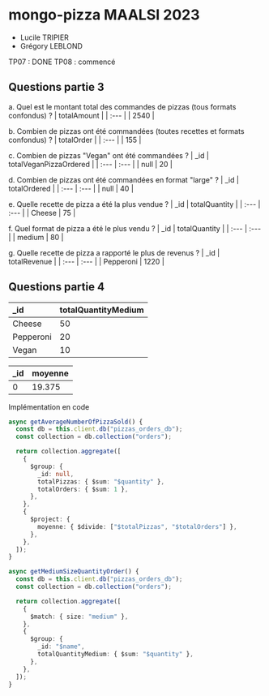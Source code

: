 # mongo-pizza MAALSI 2023

- Lucile TRIPIER
- Grégory LEBLOND

TP07 : DONE
TP08 : commencé

## Questions partie 3

a. Quel est le montant total des commandes de pizzas (tous formats confondus)
?
| totalAmount |
| :--- |
| 2540 |

b. Combien de pizzas ont été commandées (toutes recettes et formats
confondus) ?
| totalOrder |
| :--- |
| 155 |

c. Combien de pizzas "Vegan" ont été commandées ?
| \_id | totalVeganPizzaOrdered |
| :--- | :--- |
| null | 20 |

d. Combien de pizzas ont été commandées en format "large" ?
| \_id | totalOrdered |
| :--- | :--- |
| null | 40 |

e. Quelle recette de pizza a été la plus vendue ?
| \_id | totalQuantity |
| :--- | :--- |
| Cheese | 75 |

f. Quel format de pizza a été le plus vendu ?
| \_id | totalQuantity |
| :--- | :--- |
| medium | 80 |

g. Quelle recette de pizza a rapporté le plus de revenus ?
| \_id | totalRevenue |
| :--- | :--- |
| Pepperoni | 1220 |

## Questions partie 4

| \_id      | totalQuantityMedium |
| :-------- | :------------------ |
| Cheese    | 50                  |
| Pepperoni | 20                  |
| Vegan     | 10                  |

| \_id | moyenne |
| :--- | :------ |
| 0    | 19.375  |

Implémentation en code

```ts
async getAverageNumberOfPizzaSold() {
  const db = this.client.db("pizzas_orders_db");
  const collection = db.collection("orders");

  return collection.aggregate([
    {
      $group: {
        _id: null,
        totalPizzas: { $sum: "$quantity" },
        totalOrders: { $sum: 1 },
      },
    },
    {
      $project: {
        moyenne: { $divide: ["$totalPizzas", "$totalOrders"] },
      },
    },
  ]);
}
```

```ts
async getMediumSizeQuantityOrder() {
  const db = this.client.db("pizzas_orders_db");
  const collection = db.collection("orders");

  return collection.aggregate([
    {
      $match: { size: "medium" },
    },
    {
      $group: {
        _id: "$name",
        totalQuantityMedium: { $sum: "$quantity" },
      },
    },
  ]);
}
```
